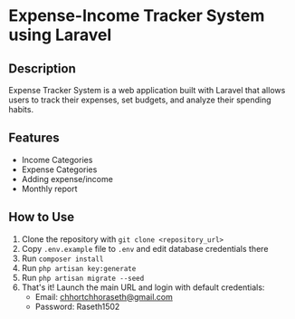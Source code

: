 # Expense-Income Tracker System using Laravel

## Description
Expense Tracker System is a web application built with Laravel that allows users to track their expenses, set budgets, and analyze their spending habits.

## Features
- Income Categories
- Expense Categories
- Adding expense/income
- Monthly report

## How to Use
1. Clone the repository with `git clone <repository_url>`
2. Copy `.env.example` file to `.env` and edit database credentials there
3. Run `composer install`
4. Run `php artisan key:generate`
5. Run `php artisan migrate --seed`
6. That's it! Launch the main URL and login with default credentials:
   - Email: chhortchhoraseth@gmail.com
   - Password: Raseth1502

